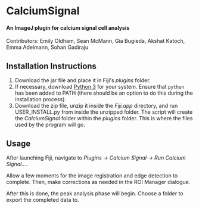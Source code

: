 # CalciumSignal
#### An ImageJ plugin for calcium signal cell analysis
Contributors: Emily Oldham, Sean McMann, Gia Bugieda, Akshat Katoch, Emma Adelmann, Sohan Gadiraju


## Installation Instructions
1. Download the jar file and place it in Fiji's *plugins* folder.
2. If necessary, download [Python 3](https://www.python.org/downloads/) for your system. Ensure that ```python``` has been added to PATH (there should be an option to do this during the installation process).
3. Download the zip file, unzip it inside the *Fiji.app* directory, and run USER_INSTALL.py from inside the unzipped folder. The script will create the *CalciumSignal* folder within the *plugins* folder. This is where the files used by the program will go.

## Usage
After launching Fiji, navigate to *Plugins* -> *Calcium Signal* -> *Run Calcium Signal...*.

Allow a few moments for the image registration and edge detection to complete. Then, make corrections as needed in the ROI Manager dialogue.

After this is done, the peak analysis phase will begin. Choose a folder to export the completed data to.